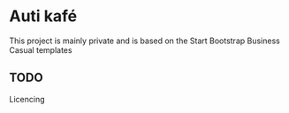 # Auti kafé

This project is mainly private and is based on the Start Bootstrap Business Casual templates

## TODO 
Licencing

